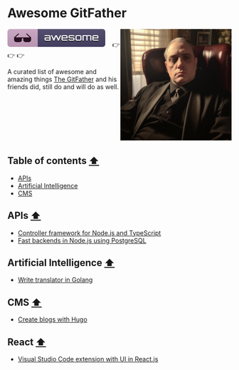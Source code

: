 # Awesome GitFather

<a href="https://www.linkedin.com/in/marcel-kloubert-410013282/"><img align="right" src="./assets/images/gitfather-avatar.jpg" alt="awesome-gitfather" title="awesome-gitfather" width="250" /></a>

![Awesome](./assets/images/awesome-icon.svg)&nbsp;&nbsp;&nbsp; 👉 👉 👉

A curated list of awesome and amazing things [The GitFather](https://www.linkedin.com/in/marcel-kloubert-410013282/) and his friends did, still do and will do as well.

<br /><br /><br /><br /><br /><br />

## Table of contents [⬆](#awesome-gitfather)

- [APIs](#apis)
- [Artificial Intelligence](#artificial-intelligence)
- [CMS](#cms)

## APIs [⬆](#contents)

- [Controller framework for Node.js and TypeScript](https://blog.kloubert.dev/posts/controller-framework-for-nodejs-and-typescript/)
- [Fast backends in Node.js using PostgreSQL](https://blog.kloubert.dev/posts/fast-backends-in-nodejs-using-postgresql/)

## Artificial Intelligence [⬆](#contents)

- [Write translator in Golang](https://blog.kloubert.dev/posts/write-translator-in-golang/)

## CMS [⬆](#contents)

- [Create blogs with Hugo](https://blog.kloubert.dev/posts/create-blogs-with-hugo/)

## React [⬆](#contents)

- [Visual Studio Code extension with UI in React.js](https://blog.kloubert.dev/posts/vscode-extension-with-ui-in-react/)
